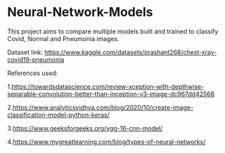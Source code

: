 # Neural-Network-Models
This project aims to compare multiple models built and trained to classify Covid, Normal and Pneumonia images.

Dataset link: https://www.kaggle.com/datasets/prashant268/chest-xray-covid19-pneumonia

References used:

1.https://towardsdatascience.com/review-xception-with-depthwise-separable-convolution-better-than-inception-v3-image-dc967dd42568

2.https://www.analyticsvidhya.com/blog/2020/10/create-image-classification-model-python-keras/

3.https://www.geeksforgeeks.org/vgg-16-cnn-model/

4.https://www.mygreatlearning.com/blog/types-of-neural-networks/


   

